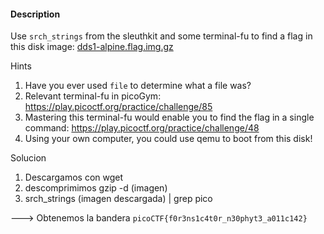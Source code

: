 #### Description

Use `srch_strings` from the sleuthkit and some terminal-fu to find a flag in this disk image: [dds1-alpine.flag.img.gz](https://mercury.picoctf.net/static/4f3df7052b4121aff89af1a3f517afb1/dds1-alpine.flag.img.gz)


Hints
1. Have you ever used `file` to determine what a file was?
2. Relevant terminal-fu in picoGym: https://play.picoctf.org/practice/challenge/85
3. Mastering this terminal-fu would enable you to find the flag in a single command: https://play.picoctf.org/practice/challenge/48
4. Using your own computer, you could use qemu to boot from this disk!


Solucion
1. Descargamos con wget
2. descomprimimos gzip -d (imagen)
3. srch_strings (imagen descargada) | grep pico

---> Obtenemos la bandera  ```picoCTF{f0r3ns1c4t0r_n30phyt3_a011c142}```